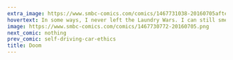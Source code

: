 ```yaml
---
extra_image: https://www.smbc-comics.com/comics/1467731038-20160705after.png
hovertext: In some ways, I never left the Laundry Wars. I can still smell the killing fields now, fabric softener mingling with sweetly rotten blood. In the daylight you could hear the WUBBA WUBBA WUBBA of the washing machine, but from basecamp it seemed like a dream. But, in the night, in the quiet, the WUBBA WUBBA came from inside your own head - closer than reality ever could be.
image: https://www.smbc-comics.com/comics/1467730772-20160705.png
next_comic: nothing
prev_comic: self-driving-car-ethics
title: Doom
---
```


